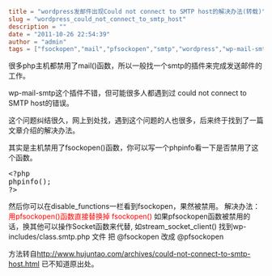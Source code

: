 ```toml
title = "wordpress发邮件出现Could not connect to SMTP host的解决办法(转载)"
slug = "wordpress_could_not_connect_to_smtp_host"
description = ""
date = "2011-10-26 22:54:39"
author = "admin"
tags = ["fsockopen","mail","pfsockopen","smtp","wordpress","wp-mail-smtp","邮件"]
```

很多php主机都禁用了mail()函数，所以一般找一个smtp的插件来完成发送邮件的工作。

wp-mail-smtp这个插件不错，但可能很多人都遇到过 could not connect to SMTP host的错误。

这个问题纠结很久，网上到处找，遇到这个问题的人也很多，后来终于找到了一篇文章介绍的解决办法。

<!--more-->
其实是主机禁用了fsockopen()函数，你可以写一个phpinfo看一下是否禁用了这个函数。
<pre class="brush:php">&lt;?php
phpinfo();
?&gt;</pre>
然后你可以在disable_functions一栏看到fsockopen，果然被禁用。
解决办法：
<span style="color: #ff0000;">用pfsockopen()函数直接替换掉 fsockopen()</span>
如果pfsockopen函数被禁用的话，换其他可以操作Socket函数来代替, 如stream_socket_client()
找到wp-includes/class.smtp.php 文件
把
@fsockopen 改成 @pfsockopen

方法转自<a href="http://www.hujuntao.com/archives/could-not-connect-to-smtp-host.html">http://www.hujuntao.com/archives/could-not-connect-to-smtp-host.html</a>
已不知道原出处。